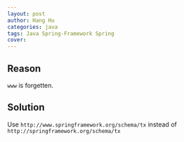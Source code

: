 ```yaml
---
layout: post
author: Hang Hu
categories: java
tags: Java Spring-Framework Spring 
cover: 
---
```


## Reason

`www` is forgetten.
## Solution

Use `http://www.springframework.org/schema/tx` instead of `http://springframework.org/schema/tx`
